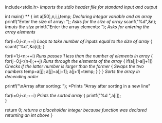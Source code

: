 include<stdio.h> *Imports the stdio header file for standard input and output*

int main() **
{
	int a[50],n,i,j,temp;  *Declaring integar variable and an array*
	printf("Enter the size of array: "); *Asks for the size of array*
	scanf("%d",&n);                      *Inputs the size*
	printf("Enter the array elements: "); *Asks for entering the array elements*
  
  for(i=0;i<n;++i)                     *Loop to take number of inputs equal to the size of array*
  {
		scanf("%d",&a[i]); 
  }
  
  for(i=1;i<n;++i)                    *Runs passes 1 less than the number of elements in array*
  {
		for(j=0;j<(n-i);++j)              *Runs through the elements of the array* 
    {
			if(a[j]>a[j+1])                 *Checks if the latter number is larger than the former*
			{                               *Swaps the two numbers*
				temp=a[j];
				a[j]=a[j+1];
				a[j+1]=temp;
			}
    }
  }                                   *Sorts the array in decending order*
  
  printf("\nArray after sorting: ");  *Prints "Array after sorting in a new line"
  
  for(i=0;i<n;++i)                    *Prints the sorted array*
  {
		printf("%d ",a[i]);               
  }
  
  return 0;                           *returns a placeholder integer because function was declared returning an int above*
}
